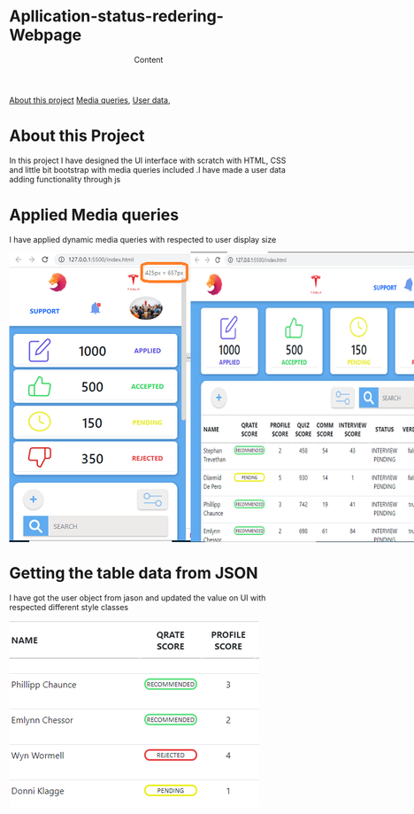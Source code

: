 # Apllication-status-redering-Webpage
<header>Content</header>
<a href="">About this project</a>
<a href="#Applied-Media-queries">Media queries</a>,
<a href="#Getting-the-table-data-from-JSON">User data</a>,

<div>
	<h1>About this Project</h1>
	<p>In this project I have designed the UI interface with scratch with HTML, CSS and little bit bootstrap with media queries included .I have made a user data adding functionality through js</p>
	<h1>Applied Media queries</h1>
	<p>I have applied dynamic media queries with respected to user display size </p>
	<div style="display: flex;">
		<img src="src/media/img media 510px.png" alt="media queries 510px">
		<img src="src/media/img media 700px.png" alt="media queries 700px">
		<img src="src/media/img media 970px.png" alt="media queries 970px">
	</div>
	<h1>Getting the table data from JSON</h1>
	<p>I have got the user object from jason and updated the value on UI with respected different style classes</p>
	<img src="src/media/img readme 4.png" alt="adding class through js">

</div>